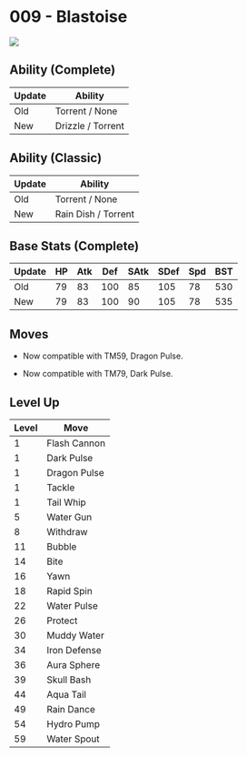 # 009 - Blastoise
![][009]

## Ability (Complete)

Update | Ability
---    | ---
Old    | Torrent / None
New    | Drizzle / Torrent

## Ability (Classic)

Update | Ability
---    | ---
Old    | Torrent / None
New    | Rain Dish / Torrent

## Base Stats (Complete)

Update | HP | Atk | Def | SAtk | SDef | Spd | BST
---    | ---| --- | --- | ---  | ---  | --- | ---
Old    | 79 |  83 |  100 |  85  |  105  |  78  |  530
New    | 79 |  83 |  100 |  90  |  105  |  78  |  535

## Moves

 - Now compatible with TM59, Dragon Pulse.

 - Now compatible with TM79, Dark Pulse.

## Level Up

Level | Move
---   | ---
  1   | Flash Cannon
  1   | Dark Pulse
  1   | Dragon Pulse
  1   | Tackle
  1   | Tail Whip
  5   | Water Gun
  8   | Withdraw
 11   | Bubble
 14   | Bite
 16   | Yawn
 18   | Rapid Spin
 22   | Water Pulse
 26   | Protect
 30   | Muddy Water
 34   | Iron Defense
 36   | Aura Sphere
 39   | Skull Bash
 44   | Aqua Tail
 49   | Rain Dance
 54   | Hydro Pump
 59   | Water Spout



[009]: ../img/pokemon/009.png
